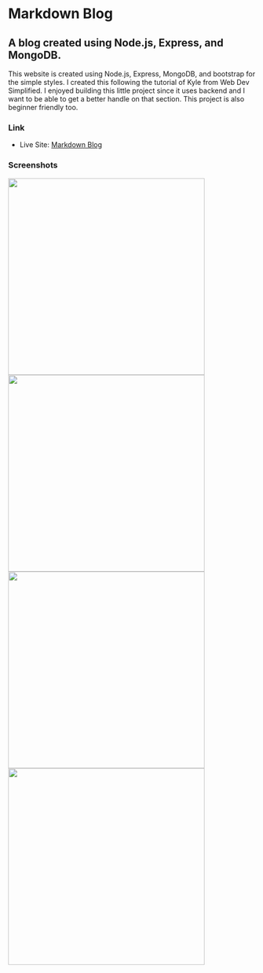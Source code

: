 <h1>Markdown Blog</h1>

<h2>A blog created using Node.js, Express, and MongoDB.</h2>

<p>This website is created using Node.js, Express, MongoDB, and bootstrap for the simple styles. I created this following the tutorial of Kyle from Web Dev Simplified. I enjoyed building this little project since it uses backend and I want to be able to get a better handle on that section. This project is also beginner friendly too.</p>

### Link

- Live Site: [Markdown Blog]()

### Screenshots

<img src="screenshots/img-1" width="400"><img src="screenshots/img-2" width="400">
<img src="screenshots/img-3" width="400"><img src="screenshots/img-4" width="400">
